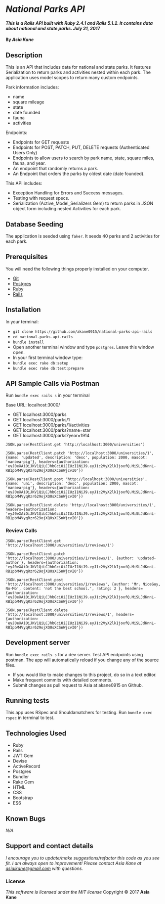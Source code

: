 # _National Parks API_

#### _This is a Rails API built with Ruby 2.4.1 and Rails 5.1.2.  It contains data about national and state parks.  July 21, 2017_

#### By _**Asia Kane**_

## Description

This is an API that includes data for national and state parks.  It features Serialization to return parks and activities nested within each park.  The application uses model scopes to return many custom endpoints.

Park information includes:
- name
- square mileage
- state
- date founded
- fauna
- activities

Endpoints:
- Endpoints for GET requests
- Endpoints for POST, PATCH, PUT, DELETE requests (Authenticated Users Only)
- Endpoints to allow users to search by park name, state, square miles, fauna, and year.
- An endpoint that randomly returns a park.
- An Endpoint that orders the parks by oldest date (date founded).

This API includes:
- Exception Handling for Errors and Success messages.
- Testing with request specs.
- Serialization (Active_Model_Serializers Gem) to return parks in JSON object form including nested Activities for each park.

## Database Seeding

The application is seeded using `faker`.  It seeds 40 parks and 2 activities for each park.

## Prerequisites

You will need the following things properly installed on your computer.

* [Git](https://git-scm.com/)
* [Postgres](https://www.postgresql.org/)
* [Ruby](https://www.ruby-lang.org/en/downloads/)
* [Rails](http://rubyonrails.org/)

## Installation

In your terminal:
* `git clone https://github.com/akane0915/national-parks-api-rails`
* `cd national-parks-api-rails`
* `bundle install`
* Open another terminal window and type `postgres`.  Leave this window open.
* In your first terminal window type:
* `bundle exec rake db:setup`
* `bundle exec rake db:test:prepare`

## API Sample Calls via Postman

Run `bundle exec rails s` in your terminal

Base URL: localhost:3000/

* GET localhost:3000/parks
* GET localhost:3000/parks/1
* GET localhost:3000/parks/1/activities
* GET localhost:3000/parks?name=star
* GET localhost:3000/parks?year=1914




`JSON.parse(RestClient.get 'http://localhost:3000/universities')`

`JSON.parse(RestClient.patch 'http://localhost:3000/universities/1', {name: 'updated', description: 'desc', population: 2000, mascot: 'manbearpig'}, headers={authorization: 'eyJ0eXAiOiJKV1QiLCJhbGciOiJIUzI1NiJ9.eyJ1c2VyX2lkIjoxfQ.MiSLJdKnnL-RB1pbM4VyqRzr629ojXQ0sXCSnWjcvI0'})`

`JSON.parse(RestClient.post 'http://localhost:3000/universities', {name: 'uni', description: 'desc', population: 2000, mascot: 'manbearpig'}, headers={authorization: 'eyJ0eXAiOiJKV1QiLCJhbGciOiJIUzI1NiJ9.eyJ1c2VyX2lkIjoxfQ.MiSLJdKnnL-RB1pbM4VyqRzr629ojXQ0sXCSnWjcvI0'})`

`JSON.parse(RestClient.delete 'http://localhost:3000/universities/1', headers={authorization: 'eyJ0eXAiOiJKV1QiLCJhbGciOiJIUzI1NiJ9.eyJ1c2VyX2lkIjoxfQ.MiSLJdKnnL-RB1pbM4VyqRzr629ojXQ0sXCSnWjcvI0'})`

### Review Calls

`JSON.parse(RestClient.get 'http://localhost:3000/universities/1/reviews/1')`

`JSON.parse(RestClient.patch 'http://localhost:3000/universities/1/reviews/1', {author: 'updated-author'}, headers={authorization: 'eyJ0eXAiOiJKV1QiLCJhbGciOiJIUzI1NiJ9.eyJ1c2VyX2lkIjoxfQ.MiSLJdKnnL-RB1pbM4VyqRzr629ojXQ0sXCSnWjcvI0'})`

`JSON.parse(RestClient.post 'http://localhost:3000/universities/1/reviews', {author: 'Mr. NiceGuy, No-Mo', content: 'not the best school.', rating: 2 }, headers={authorization: 'eyJ0eXAiOiJKV1QiLCJhbGciOiJIUzI1NiJ9.eyJ1c2VyX2lkIjoxfQ.MiSLJdKnnL-RB1pbM4VyqRzr629ojXQ0sXCSnWjcvI0'})`

`JSON.parse(RestClient.delete 'http://localhost:3000/universities/1/reviews/1', headers={authorization: 'eyJ0eXAiOiJKV1QiLCJhbGciOiJIUzI1NiJ9.eyJ1c2VyX2lkIjoxfQ.MiSLJdKnnL-RB1pbM4VyqRzr629ojXQ0sXCSnWjcvI0'})`


## Development server

Run `bundle exec rails s` for a dev server. Test API endpoints using postman. The app will automatically reload if you change any of the source files.

* If you would like to make changes to this project, do so in a text editor.
* Make frequent commits with detailed comments.
* Submit changes as pull request to Asia at akane0915 on Github.

## Running tests

This app uses RSpec and Shouldamatchers for testing.
Run `bundle exec rspec` in terminal to test.

## Technologies Used

* Ruby
* Rails
* JWT Gem
* Devise
* ActiveRecord
* Postgres
* Bundler
* Rake Gem
* HTML
* CSS
* Bootstrap
* ES6

## Known Bugs
_N/A_

## Support and contact details
_I encourage you to update/make suggestions/refactor this code as you see fit. I am always open to improvement! Please contact Asia Kane at asialkane@gmail.com with questions._

### License
*This software is licensed under the MIT license*
Copyright © 2017 **Asia Kane**
